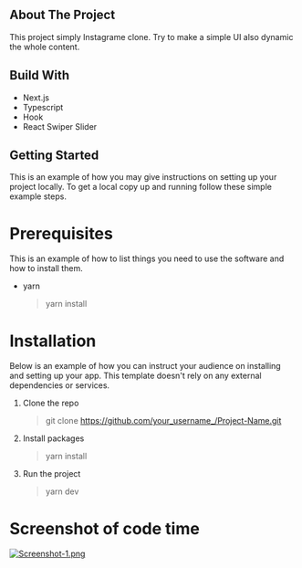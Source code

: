 ## About The Project

This project simply Instagrame clone. Try to make a simple UI also dynamic the whole content. 

## Build With

- Next.js
- Typescript
- Hook 
- React Swiper Slider

## Getting Started

This is an example of how you may give instructions on setting up your project locally. To get a local copy up and running follow these simple example steps.

# Prerequisites

This is an example of how to list things you need to use the software and how to install them.

- yarn
  > yarn install

# Installation

Below is an example of how you can instruct your audience on installing and setting up your app. This template doesn't rely on any external dependencies or services.

1. Clone the repo
    > git clone https://github.com/your_username_/Project-Name.git
2. Install packages
   > yarn install
3. Run the project 
   > yarn dev

# Screenshot of code time 

[![Screenshot-1.png](https://i.postimg.cc/X7YvrPXs/Screenshot-1.png)](https://postimg.cc/QVvDP0Q7)